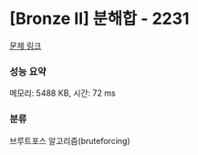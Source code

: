 # [Bronze II] 분해합 - 2231 

[문제 링크](https://www.acmicpc.net/problem/2231) 

### 성능 요약

메모리: 5488 KB, 시간: 72 ms

### 분류

브루트포스 알고리즘(bruteforcing)

